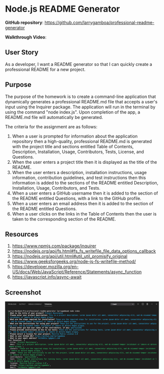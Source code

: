 # Node.js README Generator

**GitHub repository**: https://github.com/larrygamboa/professional-readme-generator

**Walkthrough Video**: 

## User Story
As a developer, I want a README generator so that I can quickly create a professional README for a new project.

## Purpose

The purpose of the homework is to create a command-line application that dynamically generates a professional README.md file that accepts a user's input using the Inquirer package. The application will run in the terminal by using the command "node index.js". Upon completion of the app, a README.md file will automatically be generated.

The criteria for the assignment are as follows:

1) When a user is prompted for information about the application repository then a high-quality, professional README.md is generated with the project title and sections entitled Table of Contents, Description, Installation, Usage, Contributors, Tests, License, and Questions.
2) When the user enters a project title then it is displayed as the title of the README.
3) When the user enters a description, installation instructions, usage information, contribution guidelines, and test instructions then this information is added to the sections of the README entitled Description, Installation, Usage, Contributors, and Tests.
4) When a user enters a GitHub username then it is added to the section of the README entitled Questions, with a link to the GitHub profile.
5) When a user enters an email address then it is added to the section of the README entitled Questions.
6) When a user clicks on the links in the Table of Contents then the user is taken to the corresponding section of the README.


## Resources

1) https://www.npmjs.com/package/inquirer
2) https://nodejs.org/api/fs.html#fs_fs_writefile_file_data_options_callback
3) https://nodejs.org/api/util.html#util_util_promisify_original
4) https://www.geeksforgeeks.org/node-js-fs-writefile-method/
5) https://developer.mozilla.org/en-US/docs/Web/JavaScript/Reference/Statements/async_function
6) https://javascript.info/async-await

## Screenshot

![alt text](https://github.com/larrygamboa/professional-readme-generator/blob/main/assets/readme-gen-screenshot.jpg)